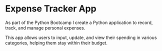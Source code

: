 # Expense Tracker App

As part of the Python Bootcamp I create a Python application to record, track, and manage personal expenses. 

This app allows users to input, update, and view their spending in various categories, helping them stay within their budget.



